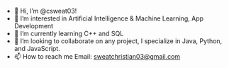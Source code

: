 - 👋 Hi, I’m @csweat03!
- 👀 I’m interested in Artificial Intelligence & Machine Learning, App Development
- 🌱 I’m currently learning C++ and SQL
- 💞️ I’m looking to collaborate on any project, I specialize in Java, Python, and JavaScript.
- 📫 How to reach me Email: sweatchristian03@gmail.com

<!---
csweat03/csweat03 is a ✨ special ✨ repository because its `README.md` (this file) appears on your GitHub profile.
You can click the Preview link to take a look at your changes.
--->
